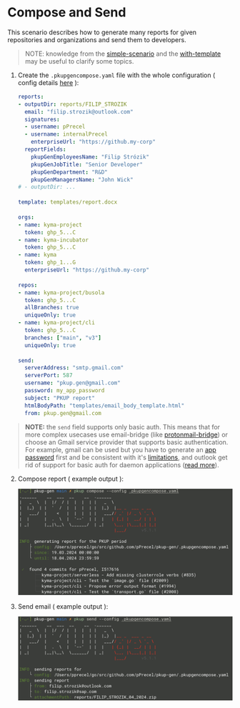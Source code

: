 # Compose and Send

This scenario describes how to generate many reports for given repositories and organizations and send them to developers.

> NOTE: knowledge from the [simple-scenario](../simple-flow/README.md) and the [with-template](../with-template/README.md) may be useful to clarify some topics.

1. Create the `.pkupgencompose.yaml` file with the whole configuration ( config details [here](../../pkg/config/config.go) ):

    ```yaml
    reports:
    - outputDir: reports/FILIP_STROZIK
      email: "filip.strozik@outlook.com"
      signatures:
      - username: pPrecel
      - username: internalPrecel
        enterpriseUrl: "https://github.my-corp"
      reportFields:
        pkupGenEmployeesName: "Filip Strózik"
        pkupGenJobTitle: "Senior Developer"
        pkupGenDepartment: "R&D"
        pkupGenManagersName: "John Wick"
    # - outputDir: ...
    
    template: templates/report.docx

    orgs:
    - name: kyma-project
      token: ghp_5...C
    - name: kyma-incubator
      token: ghp_5...C
    - name: kyma
      token: ghp_1...G
      enterpriseUrl: "https://github.my-corp"
    
    repos:
    - name: kyma-project/busola
      token: ghp_5...C
      allBranches: true
      uniqueOnly: true
    - name: kyma-project/cli
      token: ghp_5...C
      branches: ["main", "v3"]
      uniqueOnly: true
    
    send:
      serverAddress: "smtp.gmail.com"
      serverPort: 587
      username: "pkup.gen@gmail.com"
      password: my_app_password
      subject: "PKUP report"
      htmlBodyPath: "templates/email_body_template.html"
      from: pkup.gen@gmail.com
    ```

  > **NOTE:** the `send` field supports only basic auth. This means that for more complex usecases use email-bridge (like [protonmail-bridge](https://proton.me/mail/bridge)) or choose an Gmail service provider that supports basic authentication. For example, gmail can be used but you have to generate an [app password](https://support.google.com/accounts/answer/185833?hl=en) first and be consistent with it's [limitations](https://support.google.com/a/answer/166852?hl=en), and outlook get rid of support for basic auth for daemon applications ([read more](https://answers.microsoft.com/en-us/outlook_com/forum/all/getting-an-auth-error-i-need-help/b26708fd-14a9-41d5-902d-13a986e9c77c)).

2. Compose report ( example output ):

    ![1](../../assets/screenshot-compose-and-send-1.png)

3. Send email ( example output ):

    ![2](../../assets/screenshot-compose-and-send-2.png)
